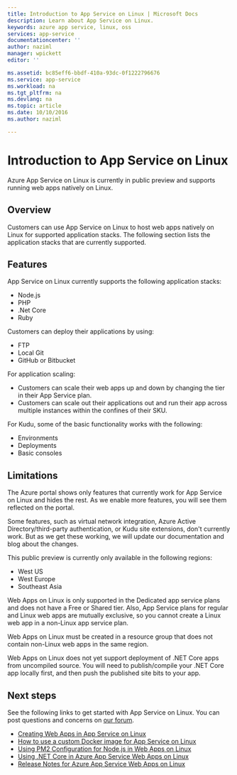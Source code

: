 ```yaml
---
title: Introduction to App Service on Linux | Microsoft Docs
description: Learn about App Service on Linux.
keywords: azure app service, linux, oss
services: app-service
documentationcenter: ''
author: naziml
manager: wpickett
editor: ''

ms.assetid: bc85eff6-bbdf-410a-93dc-0f1222796676
ms.service: app-service
ms.workload: na
ms.tgt_pltfrm: na
ms.devlang: na
ms.topic: article
ms.date: 10/10/2016
ms.author: naziml

---
```

# Introduction to App Service on Linux
Azure App Service on Linux is currently in public preview and supports running web apps natively on Linux.

## Overview
Customers can use App Service on Linux to host web apps natively on Linux for supported application stacks. The following section lists the application stacks that are currently supported. 

## Features
App Service on Linux currently supports the following application stacks:

* Node.js
* PHP
* .Net Core
* Ruby

Customers can deploy their applications by using:

* FTP
* Local Git
* GitHub or Bitbucket

For application scaling:

* Customers can scale their web apps up and down by changing the tier in their App Service plan.
* Customers can scale out their applications out and run their app across multiple instances within the confines of their SKU.

For Kudu, some of the basic functionality works with the following:

* Environments
* Deployments
* Basic consoles

## Limitations
The Azure portal shows only features that currently work for App Service on Linux and hides the rest. As we enable more features, you will see them reflected on the portal.

Some features, such as virtual network integration, Azure Active Directory/third-party authentication, or Kudu site extensions, don't currently work. But as we get these working, we will update our documentation and blog about the changes.

This public preview is currently only available in the following regions:

* West US
* West Europe 
* Southeast Asia

Web Apps on Linux is only supported in the Dedicated app service plans and does not have a Free or Shared tier. Also, App Service plans for regular and Linux web apps are mutually exclusive, so you cannot create a Linux web app in a non-Linux app service plan.

Web Apps on Linux must be created in a resource group that does not contain non-Linux web apps in the same region.

Web Apps on Linux does not yet support deployment of .NET Core apps from uncompiled source. You will need to publish/compile your .NET Core app locally first, and then push the published site bits to your app.

## Next steps
See the following links to get started with App Service on Linux. You can post questions and concerns on [our forum](https://social.msdn.microsoft.com/forums/azure/home?forum=windowsazurewebsitespreview).

* [Creating Web Apps in App Service on Linux](app-service-linux-how-to-create-a-web-app.md)
* [How to use a custom Docker image for App Service on Linux](app-service-linux-using-custom-docker-image.md)
* [Using PM2 Configuration for Node.js in Web Apps on Linux](app-service-linux-using-nodejs-pm2.md)
* [Using .NET Core in Azure App Service Web Apps on Linux](app-service-linux-using-dotnetcore.md)
* [Release Notes for Azure App Service Web Apps on Linux](app-service-web\app-service-linux-release-notes.md)